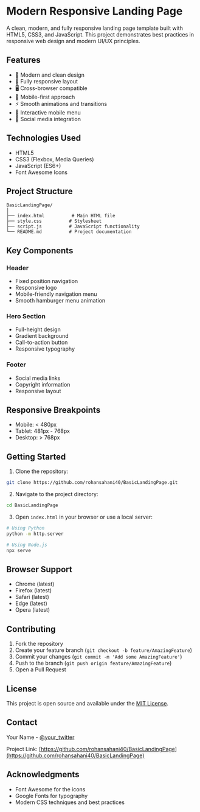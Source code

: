 # Modern Responsive Landing Page

A clean, modern, and fully responsive landing page template built with HTML5, CSS3, and JavaScript. This project demonstrates best practices in responsive web design and modern UI/UX principles.

## Features

- 🎨 Modern and clean design
- 📱 Fully responsive layout
- 🖥️ Cross-browser compatible
- 🎯 Mobile-first approach
- ⚡ Smooth animations and transitions
- 🍔 Interactive mobile menu
- 🔗 Social media integration

## Technologies Used

- HTML5
- CSS3 (Flexbox, Media Queries)
- JavaScript (ES6+)
- Font Awesome Icons

## Project Structure

```
BasicLandingPage/
│
├── index.html          # Main HTML file
├── style.css          # Stylesheet
├── script.js          # JavaScript functionality
└── README.md          # Project documentation
```

## Key Components

### Header
- Fixed position navigation
- Responsive logo
- Mobile-friendly navigation menu
- Smooth hamburger menu animation

### Hero Section
- Full-height design
- Gradient background
- Call-to-action button
- Responsive typography

### Footer
- Social media links
- Copyright information
- Responsive layout

## Responsive Breakpoints

- Mobile: < 480px
- Tablet: 481px - 768px
- Desktop: > 768px

## Getting Started

1. Clone the repository:
```bash
git clone https://github.com/rohansahani40/BasicLandingPage.git
```

2. Navigate to the project directory:
```bash
cd BasicLandingPage
```

3. Open `index.html` in your browser or use a local server:
```bash
# Using Python
python -m http.server

# Using Node.js
npx serve
```

## Browser Support

- Chrome (latest)
- Firefox (latest)
- Safari (latest)
- Edge (latest)
- Opera (latest)

## Contributing

1. Fork the repository
2. Create your feature branch (`git checkout -b feature/AmazingFeature`)
3. Commit your changes (`git commit -m 'Add some AmazingFeature'`)
4. Push to the branch (`git push origin feature/AmazingFeature`)
5. Open a Pull Request

## License

This project is open source and available under the [MIT License](LICENSE).

## Contact

Your Name - [@your_twitter](https://twitter.com/your_twitter)

Project Link: [https://github.com/rohansahani40/BasicLandingPage](https://github.com/rohansahani40/BasicLandingPage)

## Acknowledgments

- Font Awesome for the icons
- Google Fonts for typography
- Modern CSS techniques and best practices 